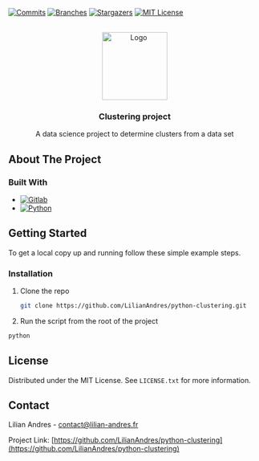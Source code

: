 <!-- PROJECT SHIELDS -->
<!--
*** I'm using markdown "reference style" links for readability.
*** Reference links are enclosed in brackets [ ] instead of parentheses ( ).
*** See the bottom of this document for the declaration of the reference variables
*** for contributors-url, forks-url, etc. This is an optional, concise syntax you may use.
*** https://www.markdownguide.org/basic-syntax/#reference-style-links
-->
[![Commits][commits-shield]][commits-url]
[![Branches][branches-shield]][branches-url]
[![Stargazers][stars-shield]][stars-url]
[![MIT License][license-shield]][license-url]



<!-- PROJECT LOGO -->
<br />
<div align="center">
  <a href="https://github.com/LilianAndres/python-clustering">
    <img src="https://datascientest.com/wp-content/uploads/2020/05/kmeans-2.png" alt="Logo" width="130" height="135">
  </a>

<h3 align="center">Clustering project</h3>

  <p align="center">
    A data science project to determine clusters from a data set
  </p>
</div>


<!-- ABOUT THE PROJECT -->
## About The Project



### Built With

* [![Gitlab][Gitlab]][Gitlab-url]
* [![Python][Python]][Python-url]


<!-- GETTING STARTED -->
## Getting Started

To get a local copy up and running follow these simple example steps.

### Installation

1. Clone the repo
   ```sh
   git clone https://github.com/LilianAndres/python-clustering.git
   ```
2. Run the script from the root of the project
```sh 
python 
```


<!-- LICENSE -->
## License

Distributed under the MIT License. See `LICENSE.txt` for more information.



<!-- CONTACT -->
## Contact

Lilian Andres - contact@lilian-andres.fr

Project Link: [https://github.com/LilianAndres/python-clustering](https://github.com/LilianAndres/python-clustering)



<!-- MARKDOWN LINKS & IMAGES -->
<!-- https://www.markdownguide.org/basic-syntax/#reference-style-links -->
[commits-shield]: https://badgen.net/github/commits/LilianAndres/python-clustering
[commits-url]: https://GitHub.com/LilianAndres/python-clustering/commit/
[branches-shield]: https://badgen.net/github/branches/LilianAndres/python-clustering
[branches-url]: https://github.com/LilianAndres/python-clustering
[stars-shield]: https://img.shields.io/github/stars/LilianAndres/python-clustering
[stars-url]: https://github.com/LilianAndres/python-clustering/stargazers
[license-shield]: https://img.shields.io/github/license/LilianAndres/python-clustering
[license-url]: https://github.com/LilianAndres/python-clustering/blob/master
[product-screenshot]: images/screenshot.png
[Gitlab]: https://img.shields.io/badge/GitLab-330F63?style=for-the-badge&logo=gitlab&logoColor=white
[Gitlab-url]: https://about.gitlab.com
[Python]: https://img.shields.io/badge/python-3670A0?style=for-the-badge&logo=python&logoColor=ffdd54
[Python-url]: https://www.python.org
